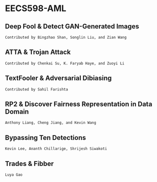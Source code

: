 # EECS598-AML

## Deep Fool & Detect GAN-Generated Images
    Contributed by Bingzhao Shan, Songlin Liu, and Zian Wang

## ATTA & Trojan Attack
    Contributed by Chenkai Su, K. Faryab Haye, and Zuoyi Li

## TextFooler & Adversarial Dibiasing
    Contributed by Sahil Farishta

## RP2 & Discover Fairness Representation in Data Domain
    Anthony Liang, Cheng Jiang, and Kevin Wang

## Bypassing Ten Detections
    Kevin Lee, Ananth Chillarige, Shrijesh Siwakoti

## Trades & Fibber
    Luya Gao
